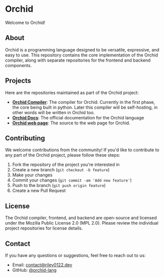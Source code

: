 # Orchid

Welcome to Orchid!

## About

Orchid is a programming language designed to be versatile, expressive, and easy to use. This repository contains the core implementation of the Orchid compiler, along with separate repositories for the frontend and backend components.

## Projects

Here are the repositories maintained as part of the Orchid project:

- **[Orchid Compiler](https://github.com/orchid-lang/compiler)**: The compiler for Orchid. Currently in the first phase, the core being built in python. Later this compiler will be self-hosting, in other words will be written in Orchid too.
- **[Orchid Docs](https://github.com/orchid-lang/docs)**: The official documentation for the Orchid language
- **[Orchid web page](https://github.com/orchid-lang/www)**: The source to the web page for Orchid.
## Contributing

We welcome contributions from the community! If you'd like to contribute to any part of the Orchid project, please follow these steps:

1. Fork the repository of the project you're interested in
2. Create a new branch (`git checkout -b feature`)
3. Make your changes
4. Commit your changes (`git commit -am 'Add new feature'`)
5. Push to the branch (`git push origin feature`)
6. Create a new Pull Request

<!-- ## Community

Join our community to stay updated and connect with other members:

- [Community Forum](https://orchidforum.riley0122.dev/)
- [Twitter](https://twitter.com/@orchidlang)
- [Discord](https://discord.gg/6Dc9PgTVM8) -->

## License

The Orchid compiler, frontend, and backend are open-source and licensed under the Mozilla Public License 2.0 (MPL 2.0). Please review the individual project repositories for license details.

## Contact

If you have any questions or suggestions, feel free to reach out to us:

- Email: [contact@riley0122.dev](mailto:contact@riley0122.dev)
- GitHub: [@orchid-lang](https://github.com/orchid-lang)

